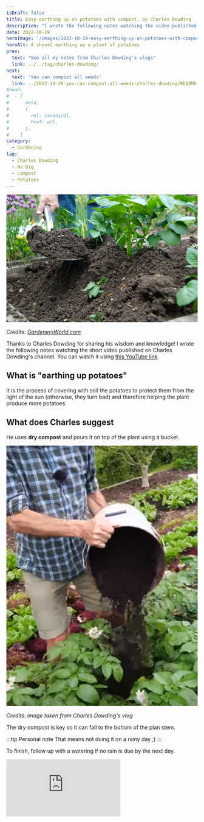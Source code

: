 ```yaml
---
isDraft: false
title: Easy earthing up on potatoes with compost, by Charles Dowding
description: "I wrote the following notes watching the video published on Charles Dowding's channel"
date: 2022-10-19
heroImage: '/images/2022-10-19-easy-earthing-up-on-potatoes-with-compost-charles-dowding-hero.webp'
heroAlt: A shovel earthing up a plant of potatoes
prev:
  text: "See all my notes from Charles Dowding's vlogs"
  link: ../../tag/charles-dowding/
next:
  text: 'You can compost all weeds'
  link: ../2022-10-20-you-can-compost-all-weeds-charles-dowding/README.md
#head:
#  - [
#      meta,
#      {
#        rel: canonical,
#        href: url,
#      },
#    ]
category:
  - Gardening
tag:
  - Charles Dowding
  - No Dig
  - Compost
  - Potatoes
---
```


![A shovel earthing up a plant of potatoes](./images/2022-10-19-easy-earthing-up-on-potatoes-with-compost-charles-dowding-hero.webp)

_Credits: [GardenersWorld.com](https://www.gardenersworld.com/how-to/grow-plants/how-to-earth-up-potatoes/)_

Thanks to Charles Dowding for sharing his wisdom and knowledge!
I wrote the following notes watching the short video published on Charles Dowding's channel.
You can watch it using [this YouTube link](https://www.youtube.com/shorts/8OqHLJ5PDmQ).

## What is "earthing up potatoes"

It is the process of covering with soil the potatoes to protect them from the light of the sun (otherwise, they turn bad) and therefore helping the plant produce more potatoes.

## What does Charles suggest

He uses **dry compost** and pours it on top of the plant using a bucket.

![Earthing up potatoes with compost](./images/earthing-up-potatoes.jpg)

_Credits: image taken from Charles Dowding's vlog_

The dry compost is key so it can fall to the bottom of the plan stem.

:::tip Personal note
That means not doing it on a rainy day ;)
:::

To finish, follow up with a watering if no rain is due by the next day.

<!-- markdownlint-disable MD033 -->
<p class="newsletter-wrapper"><iframe class="newsletter-embed" src="https://iamjeremie.substack.com/embed" frameborder="0" scrolling="no"></iframe></p>
